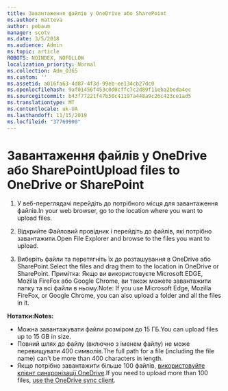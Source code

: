 ```yaml
---
title: Завантаження файлів у OneDrive або SharePoint
ms.author: matteva
author: pebaum
manager: scotv
ms.date: 3/5/2018
ms.audience: Admin
ms.topic: article
ROBOTS: NOINDEX, NOFOLLOW
localization_priority: Normal
ms.collection: Adm_O365
ms.custom: ''
ms.assetid: a016fa63-4d87-4f3d-99eb-ee134cb27dc0
ms.openlocfilehash: 9af01456f453c0d0cffc7c2d89f11eba2beda4ec
ms.sourcegitcommit: b43f77221f47b50c41197a448a9c26c423ce1ad5
ms.translationtype: MT
ms.contentlocale: uk-UA
ms.lasthandoff: 11/15/2019
ms.locfileid: "37769900"
---
```

# <a name="upload-files-to-onedrive-or-sharepoint"></a><span data-ttu-id="2d2f0-102">Завантаження файлів у OneDrive або SharePoint</span><span class="sxs-lookup"><span data-stu-id="2d2f0-102">Upload files to OneDrive or SharePoint</span></span>

1. <span data-ttu-id="2d2f0-103">У веб-переглядачі перейдіть до потрібного місця для завантаження файлів.</span><span class="sxs-lookup"><span data-stu-id="2d2f0-103">In your web browser, go to the location where you want to upload files.</span></span>
    
2. <span data-ttu-id="2d2f0-104">Відкрийте Файловий провідник і перейдіть до файлів, які потрібно завантажити.</span><span class="sxs-lookup"><span data-stu-id="2d2f0-104">Open File Explorer and browse to the files you want to upload.</span></span>
    
3. <span data-ttu-id="2d2f0-105">Виберіть файли та перетягніть їх до розташування в OneDrive або SharePoint.</span><span class="sxs-lookup"><span data-stu-id="2d2f0-105">Select the files and drag them to the location in OneDrive or SharePoint.</span></span> <span data-ttu-id="2d2f0-106">Примітка: Якщо ви використовуєте Microsoft EDGE, Mozilla FireFox або Google Chrome, ви також можете завантажити папку та всі файли в ньому.</span><span class="sxs-lookup"><span data-stu-id="2d2f0-106">Note: If you use Microsoft Edge, Mozilla FireFox, or Google Chrome, you can also upload a folder and all the files in it.</span></span>
    
<span data-ttu-id="2d2f0-107">**Нотатки:**</span><span class="sxs-lookup"><span data-stu-id="2d2f0-107">**Notes:**</span></span>
- <span data-ttu-id="2d2f0-108">Можна завантажувати файли розміром до 15 ГБ.</span><span class="sxs-lookup"><span data-stu-id="2d2f0-108">You can upload files up to 15 GB in size.</span></span> 
- <span data-ttu-id="2d2f0-109">Повний шлях до файлу (включно з іменем файлу) не може перевищувати 400 символів.</span><span class="sxs-lookup"><span data-stu-id="2d2f0-109">The full path for a file (including the file name) can't be more than 400 characters in length.</span></span> 
- <span data-ttu-id="2d2f0-110">Якщо потрібно завантажити більше 100 файлів, [використовуйте клієнт синхронізації OneDrive](https://go.microsoft.com/fwlink/?linkid=866427).</span><span class="sxs-lookup"><span data-stu-id="2d2f0-110">If you need to upload more than 100 files, [use the OneDrive sync client](https://go.microsoft.com/fwlink/?linkid=866427).</span></span> 
  

